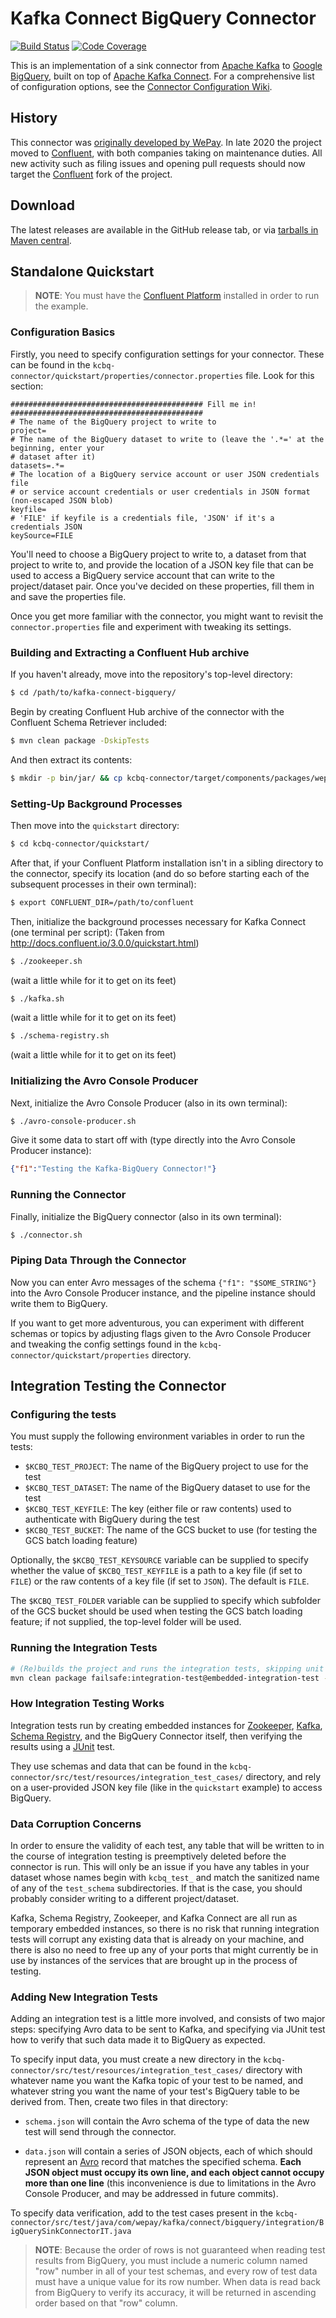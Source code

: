 # Kafka Connect BigQuery Connector

[![Build Status](https://img.shields.io/travis/wepay/kafka-connect-bigquery.svg?style=flat-square)](https://travis-ci.org/wepay/kafka-connect-bigquery)
[![Code Coverage](https://img.shields.io/codecov/c/github/wepay/kafka-connect-bigquery.svg?style=flat-square)](https://codecov.io/gh/wepay/kafka-connect-bigquery)

This is an implementation of a sink connector from [Apache Kafka] to [Google BigQuery], built on top 
of [Apache Kafka Connect]. For a comprehensive list of configuration options, see the [Connector Configuration Wiki].

## History

This connector was [originally developed by WePay](https://github.com/wepay/kafka-connect-bigquery).
In late 2020 the project moved to [Confluent](https://github.com/confluentinc/kafka-connect-bigquery),
with both companies taking on maintenance duties. All new activity such as filing issues and opening
pull requests should now target the [Confluent](https://github.com/confluentinc/kafka-connect-bigquery)
fork of the project.

## Download

The latest releases are available in the GitHub release tab, or via [tarballs in Maven central](http://search.maven.org/#search%7Cga%7C1%7Ca%3A%22kcbq-connector%22).

## Standalone Quickstart

> **NOTE**: You must have the [Confluent Platform] installed in order to run the example.

### Configuration Basics

Firstly, you need to specify configuration settings for your connector. These can be found in the 
`kcbq-connector/quickstart/properties/connector.properties` file. Look for this section:

```plain
########################################### Fill me in! ###########################################
# The name of the BigQuery project to write to
project=
# The name of the BigQuery dataset to write to (leave the '.*=' at the beginning, enter your
# dataset after it)
datasets=.*=
# The location of a BigQuery service account or user JSON credentials file
# or service account credentials or user credentials in JSON format (non-escaped JSON blob)
keyfile=
# 'FILE' if keyfile is a credentials file, 'JSON' if it's a credentials JSON
keySource=FILE
```

You'll need to choose a BigQuery project to write to, a dataset from that project to write to, and
provide the location of a JSON key file that can be used to access a BigQuery service account that
can write to the project/dataset pair. Once you've decided on these properties, fill them in and
save the properties file.

Once you get more familiar with the connector, you might want to revisit the `connector.properties`
file and experiment with tweaking its settings.
   
### Building and Extracting a Confluent Hub archive

If you haven't already, move into the repository's top-level directory:

```bash
$ cd /path/to/kafka-connect-bigquery/
```

Begin by creating Confluent Hub archive of the connector with the Confluent Schema Retriever included:

```bash
$ mvn clean package -DskipTests
```

And then extract its contents:

```bash
$ mkdir -p bin/jar/ && cp kcbq-connector/target/components/packages/wepay-kafka-connect-bigquery-*/wepay-kafka-connect-bigquery-*/lib/*.jar bin/jar/
```

### Setting-Up Background Processes

Then move into the `quickstart` directory:

```bash
$ cd kcbq-connector/quickstart/
```

After that, if your Confluent Platform installation isn't in a sibling directory to the connector, 
specify its location (and do so before starting each of the subsequent processes in their own 
terminal):

```bash
$ export CONFLUENT_DIR=/path/to/confluent
```

Then, initialize the background processes necessary for Kafka Connect (one terminal per script):
(Taken from http://docs.confluent.io/3.0.0/quickstart.html)

```bash
$ ./zookeeper.sh
```

(wait a little while for it to get on its feet)

```bash
$ ./kafka.sh
```

(wait a little while for it to get on its feet)

```bash
$ ./schema-registry.sh
```

(wait a little while for it to get on its feet)

### Initializing the Avro Console Producer

Next, initialize the Avro Console Producer (also in its own terminal):

```bash
$ ./avro-console-producer.sh
```

Give it some data to start off with (type directly into the Avro Console Producer instance):

```json
{"f1":"Testing the Kafka-BigQuery Connector!"}
```

### Running the Connector

Finally, initialize the BigQuery connector (also in its own terminal):

```bash
$ ./connector.sh
```

### Piping Data Through the Connector

Now you can enter Avro messages of the schema `{"f1": "$SOME_STRING"}` into the Avro Console 
Producer instance, and the pipeline instance should write them to BigQuery.

If you want to get more adventurous, you can experiment with different schemas or topics by 
adjusting flags given to the Avro Console Producer and tweaking the config settings found in the 
`kcbq-connector/quickstart/properties` directory.

## Integration Testing the Connector

### Configuring the tests

You must supply the following environment variables in order to run the tests:

- `$KCBQ_TEST_PROJECT`: The name of the BigQuery project to use for the test
- `$KCBQ_TEST_DATASET`: The name of the BigQuery dataset to use for the test
- `$KCBQ_TEST_KEYFILE`: The key (either file or raw contents) used to authenticate with BigQuery
during the test
- `$KCBQ_TEST_BUCKET`: The name of the GCS bucket to use (for testing the GCS batch loading feature)

Optionally, the `$KCBQ_TEST_KEYSOURCE` variable can be supplied to specify whether the value of
`$KCBQ_TEST_KEYFILE` is a path to a key file (if set to `FILE`) or the raw contents of a key file
(if set to `JSON`). The default is `FILE`.

The `$KCBQ_TEST_FOLDER` variable can be supplied to specify which subfolder of the GCS bucket should
be used when testing the GCS batch loading feature; if not supplied, the top-level folder will be
used.

### Running the Integration Tests

```bash
# (Re)builds the project and runs the integration tests, skipping unit tests to save a bit of time
mvn clean package failsafe:integration-test@embedded-integration-test -Dskip.unit.tests=true
```

### How Integration Testing Works

Integration tests run by creating embedded instances for [Zookeeper], [Kafka], [Schema Registry],
and the BigQuery Connector itself, then verifying the results using a [JUnit] test.

They use schemas and data that can be found in the
`kcbq-connector/src/test/resources/integration_test_cases/` directory, and rely on a user-provided
JSON key file (like in the `quickstart` example) to access BigQuery.

### Data Corruption Concerns

In order to ensure the validity of each test, any table that will be written to in the course of
integration testing is preemptively deleted before the connector is run. This will only be an issue
if you have any tables in your dataset whose names begin with `kcbq_test_` and match the sanitized
name of any of the `test_schema` subdirectories. If that is the case, you should probably consider
writing to a different project/dataset.

Kafka, Schema Registry, Zookeeper, and Kafka Connect are all run as temporary embedded instances, so
there is no risk that running integration tests will corrupt any existing data that is already on
your machine, and there is also no need to free up any of your ports that might currently be in use
by instances of the services that are brought up in the process of testing.

### Adding New Integration Tests

Adding an integration test is a little more involved, and consists of two major steps: specifying
Avro data to be sent to Kafka, and specifying via JUnit test how to verify that such data made
it to BigQuery as expected.

To specify input data, you must create a new directory in the
`kcbq-connector/src/test/resources/integration_test_cases/` directory with whatever name you want
the Kafka topic of your test to be named, and whatever string you want the name of your test's
BigQuery table to be derived from. Then, create two files in that directory:

* `schema.json` will contain the Avro schema of the type of data the new test will send
through the connector.

* `data.json` will contain a series of JSON objects, each of which should represent an [Avro] record
that matches the specified schema. **Each JSON object must occupy its own line, and each object
cannot occupy more than one line** (this inconvenience is due to limitations in the Avro
Console Producer, and may be addressed in future commits).

To specify data verification, add to the test cases present in the
`kcbq-connector/src/test/java/com/wepay/kafka/connect/bigquery/integration/BigQuerySinkConnectorIT.java`

> **NOTE**: Because the order of rows is not guaranteed when reading test results from BigQuery, 
you must include a numeric column named "row" number in all of your test schemas, and every row of
test data must have a unique value for its row number. When data is read back from BigQuery to
verify its accuracy, it will be returned in ascending order based on that "row" column.

  [Apache Avro]: https://avro.apache.org
  [Apache Kafka Connect]: http://docs.confluent.io/current/connect/
  [Apache Kafka]: http://kafka.apache.org
  [Apache Maven]: https://maven.apache.org
  [Avro]: https://avro.apache.org
  [BigQuery]: https://cloud.google.com/bigquery/
  [Confluent Platform]: http://docs.confluent.io/current/installation.html
  [Connector Configuration Wiki]: https://github.com/wepay/kafka-connect-bigquery/wiki/Connector-Configuration
  [Google BigQuery]: https://cloud.google.com/bigquery/
  [JUnit]: http://junit.org
  [Kafka Connect]: http://docs.confluent.io/current/connect/
  [Kafka]: http://kafka.apache.org
  [Maven]: https://maven.apache.org
  [Schema Registry]: https://github.com/confluentinc/schema-registry
  [Semantic Versioning]: http://semver.org
  [Zookeeper]: https://zookeeper.apache.org
